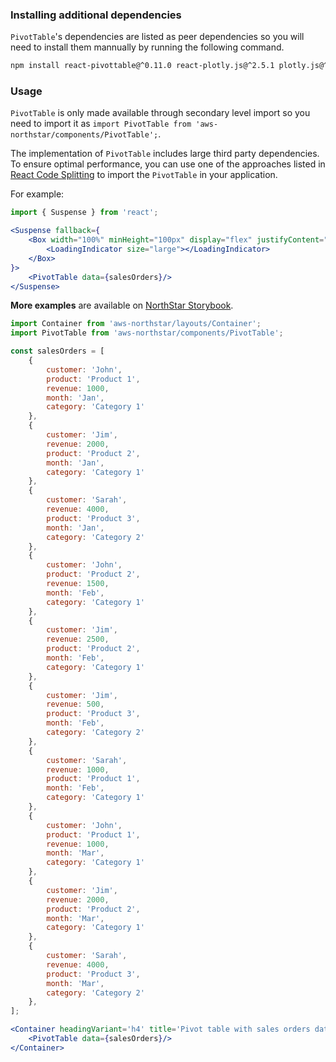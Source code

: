 ### Installing additional dependencies

`PivotTable`'s dependencies are listed as peer dependencies so you will need to install them mannually by running the following command.
```bash
npm install react-pivottable@^0.11.0 react-plotly.js@^2.5.1 plotly.js@^2.6.4
```

### Usage
`PivotTable` is only made available through secondary level import so you need to import it as `import PivotTable from 'aws-northstar/components/PivotTable';`.

The implementation of `PivotTable` includes large third party dependencies. To ensure optimal performance, you can use one of the approaches listed in [React Code Splitting](https://reactjs.org/docs/code-splitting.html) to import the `PivotTable` in your application. 

For example:

```jsx static
import { Suspense } from 'react';

<Suspense fallback={
    <Box width="100%" minHeight="100px" display="flex" justifyContent="center" pt={10}>
        <LoadingIndicator size="large"></LoadingIndicator>
    </Box>
}>
    <PivotTable data={salesOrders}/>
</Suspense>
```

**More examples** are available on <a href="https://storybook.northstar.aws-prototyping.cloud/?path=/story/pivottable" target="_blank">NorthStar Storybook</a>.


```jsx
import Container from 'aws-northstar/layouts/Container';
import PivotTable from 'aws-northstar/components/PivotTable';

const salesOrders = [
    {
        customer: 'John',
        product: 'Product 1',
        revenue: 1000,
        month: 'Jan',
        category: 'Category 1'
    },
    {
        customer: 'Jim',
        revenue: 2000,
        product: 'Product 2',
        month: 'Jan',
        category: 'Category 1'
    },
    {
        customer: 'Sarah',
        revenue: 4000,
        product: 'Product 3',
        month: 'Jan',
        category: 'Category 2'
    },
    {
        customer: 'John',
        product: 'Product 2',
        revenue: 1500,
        month: 'Feb',
        category: 'Category 1'
    },
    {
        customer: 'Jim',
        revenue: 2500,
        product: 'Product 2',
        month: 'Feb',
        category: 'Category 1'
    },
    {
        customer: 'Jim',
        revenue: 500,
        product: 'Product 3',
        month: 'Feb',
        category: 'Category 2'
    },
    {
        customer: 'Sarah',
        revenue: 1000,
        product: 'Product 1',
        month: 'Feb',
        category: 'Category 1'
    },
    {
        customer: 'John',
        product: 'Product 1',
        revenue: 1000,
        month: 'Mar',
        category: 'Category 1'
    },
    {
        customer: 'Jim',
        revenue: 2000,
        product: 'Product 2',
        month: 'Mar',
        category: 'Category 1'
    },
    {
        customer: 'Sarah',
        revenue: 4000,
        product: 'Product 3',
        month: 'Mar',
        category: 'Category 2'
    },
];

<Container headingVariant='h4' title='Pivot table with sales orders data set'>
    <PivotTable data={salesOrders}/>
</Container>
```

